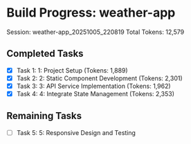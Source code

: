 # Build Progress: weather-app
Session: weather-app_20251005_220819
Total Tokens: 12,579

## Completed Tasks
- [x] Task 1: 1: Project Setup (Tokens: 1,889)
- [x] Task 2: 2: Static Component Development (Tokens: 2,301)
- [x] Task 3: 3: API Service Implementation (Tokens: 1,962)
- [x] Task 4: 4: Integrate State Management (Tokens: 2,353)

## Remaining Tasks
- [ ] Task 5: 5: Responsive Design and Testing
